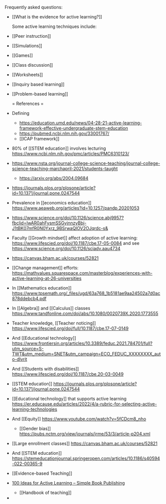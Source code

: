 Frequently asked questions:

- [[What is the evidence for active learning?]]
  
  Some active learning techniques include:
- [[Peer instruction]]
- [[Simulations]]
- [[Games]]
- [[Class discussion]]
- [[Worksheets]]
- [[Inquiry based learning]]
- [[Problem-based learning]]
  
  = References =
- Defining
	- https://education.umd.edu/news/04-28-21-active-learning-framework-effective-undergraduate-stem-education
	- https://pubmed.ncbi.nlm.nih.gov/33001767/
	- [[ICAP framework]]
- 80% of [[STEM education]] involves lecturing https://www.ncbi.nlm.nih.gov/pmc/articles/PMC6310123/
- https://www.nsta.org/journal-college-science-teaching/journal-college-science-teaching-marchapril-2021/students-taught
	- https://arxiv.org/abs/2004.09684
- https://journals.plos.org/plosone/article?id=10.1371/journal.pone.0247544
- Prevalence in [[economics education]] https://www.aeaweb.org/articles?id=10.1257/pandp.20201053
- https://www.science.org/doi/10.1126/science.abj9957?fbclid=IwAR0ahFysmSSGvjnnzyBbj-J1tBK07mfR0N0Yxrz_9BSrwaQlOV2OJqrdc-s&
- Faculty [[Growth mindset]] affect adoption of active learning: https://www.lifescied.org/doi/10.1187/cbe.17-05-0084 and see https://www.science.org/doi/10.1126/sciadv.aau4734
- https://canvas.bham.ac.uk/courses/52821
- [[Change management]] efforts: https://mathvalues.squarespace.com/masterblog/experiences-with-active-learning-at-26-universities
- In [[Mathematics education]] https://www.tpsemath.org/_files/ugd/63a768_1b5181ae9aa24502a7d0ac878ddebcb4.pdf
- In [[Algebra]] and [[Calculus]] classes https://www.tandfonline.com/doi/abs/10.1080/0020739X.2020.1773555
- Teacher knowledge, [[Teacher noticing]] https://www.lifescied.org/doi/full/10.1187/cbe.17-07-0149
- And [[Educational technology]] https://www.frontiersin.org/articles/10.3389/feduc.2021.784701/full?utm_source=S-TWT&utm_medium=SNET&utm_campaign=ECO_FEDUC_XXXXXXXX_auto-dlvrit
- And [[Students with disabilities]] https://www.lifescied.org/doi/10.1187/cbe.20-03-0049
- [[STEM education]] https://journals.plos.org/plosone/article?id=10.1371/journal.pone.0247544
- [[Educational technology]] that supports active learning https://er.educause.edu/articles/2022/4/a-rubric-for-selecting-active-learning-technologies
- And [[Equity]] https://www.youtube.com/watch?v=5fCDcm8_nho
	- [[Gender bias]] https://pubs.nctm.org/view/journals/jrme/53/3/article-p204.xml
- [[Large enrollment classes]] https://canvas.bham.ac.uk/courses/52821
- And [[STEM education]] https://stemeducationjournal.springeropen.com/articles/10.1186/s40594-022-00365-9
- [[Evidence-based Teaching]]
- [100 Ideas for Active Learning – Simple Book Publishing](https://openpress.sussex.ac.uk/ideasforactivelearning/)
	- [[Handbook of teaching]]
-